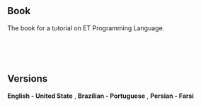<br>
<br>

## Book
The book for a tutorial on ET Programming Language.

<br>
<br>
<br>

## Versions 

**English - United State** , **Brazilian - Portuguese** , **Persian - Farsi**                                  

<br>
<br>
